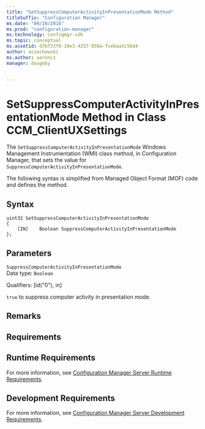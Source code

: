 ```yaml
---
title: "SetSuppressComputerActivityInPresentationMode Method"
titleSuffix: "Configuration Manager"
ms.date: "09/20/2016"
ms.prod: "configuration-manager"
ms.technology: configmgr-sdk
ms.topic: conceptual
ms.assetid: d7bf33f9-10e3-4257-938a-fcebaa5c5bd4
author: aczechowski
ms.author: aaroncz
manager: dougeby


---
```

# SetSuppressComputerActivityInPresentationMode Method in Class CCM_ClientUXSettings
The `SetSuppressComputerActivityInPresentationMode` Windows Management Instrumentation (WMI) class method, in Configuration Manager, that sets the value for `SuppressComputerActivityInPresentationMode`.   

 The following syntax is simplified from Managed Object Format (MOF) code and defines the method.  

## Syntax  

```  
uint32 SetSuppressComputerActivityInPresentationMode   
{  
    [IN]    Boolean SuppressComputerActivityInPresentationMode  
};  
```  

## Parameters  
 `SuppressComputerActivityInPresentationMode`  
 Data type: `Boolean`  

 Qualifiers: [id("0"), in]  

 `true` to suppress computer activity in presentation mode.    

## Remarks  

## Requirements  

## Runtime Requirements  
 For more information, see [Configuration Manager Server Runtime Requirements](../../../../../develop/core/reqs/server-runtime-requirements.md).  

## Development Requirements  
 For more information, see [Configuration Manager Server Development Requirements](../../../../../develop/core/reqs/server-development-requirements.md).
